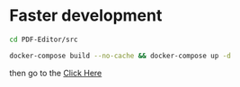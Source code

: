 # Faster development

```sh
cd PDF-Editor/src

docker-compose build --no-cache && docker-compose up -d
```

then go to the 
[Click Here](http://localhost/)

